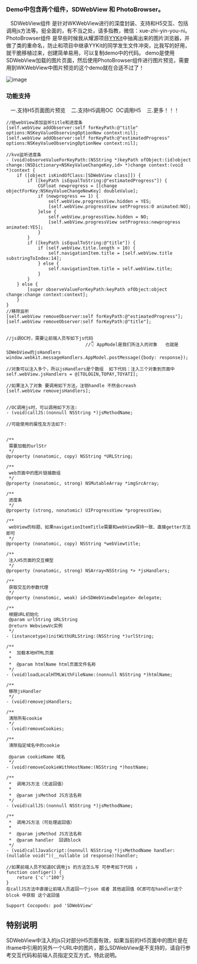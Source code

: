 ### Demo中包含两个组件，SDWebView 和 PhotoBrowser。
    SDWebView组件 是针对WKWebView进行的深度封装、支持和H5交互、包括调用js方法等。挺全面的，有不当之处，请多指教，微信：xue-zhi-yin-you-ni。 
    PhotoBrowser组件 是早些时候我从耀源项目[YYKit](https://github.com/ibireme/YYKit)中抽离出来的图片浏览器，并做了类的重命名，防止和项目中继承YYKit的同学发生文件冲突，比我写的好用，就干脆移植过来，创建简单易用，可以复制demo中的代码。
    demo是使用SDWebView加载的图片页面，然后使用PhotoBrowser组件进行图片预览，需要用到WKWebView中图片预览的这个demo就在合适不过了！
    
   ![image](https://github.com/xlsd/SDWebView/blob/master/SDWebViewDemo/demo.gif)<br>  

### 功能支持
    一.支持H5页面图片预览
    二.支持H5调用OC  OC调用H5
    三.更多！！！
    
```
//给webView添加监听title和进度条
[self.webView addObserver:self forKeyPath:@"title" options:NSKeyValueObservingOptionNew context:nil];
[self.webView addObserver:self forKeyPath:@"estimatedProgress" options:NSKeyValueObservingOptionNew context:nil];

//kvo监听进度条
- (void)observeValueForKeyPath:(NSString *)keyPath ofObject:(id)object change:(NSDictionary<NSKeyValueChangeKey,id> *)change context:(void *)context {
    if ([object isKindOfClass:[SDWebView class]]) {
        if ([keyPath isEqualToString:@"estimatedProgress"]) {
            CGFloat newprogress = [[change objectForKey:NSKeyValueChangeNewKey] doubleValue];
            if (newprogress == 1) {
                self.webView.progressView.hidden = YES;
                [self.webView.progressView setProgress:0 animated:NO];
            }else {
                self.webView.progressView.hidden = NO;
                [self.webView.progressView setProgress:newprogress animated:YES];
            }
        }
        if ([keyPath isEqualToString:@"title"]) {
            if (self.webView.title.length > 10) {
                self.navigationItem.title = [self.webView.title substringToIndex:14];
            } else {
                self.navigationItem.title = self.webView.title;
            }
        }
    } else {
        [super observeValueForKeyPath:keyPath ofObject:object change:change context:context];
    }
}
//移除监听
[self.webView removeObserver:self forKeyPath:@"estimatedProgress"];
[self.webView removeObserver:self forKeyPath:@"title"];


//js调OC时，需要让前端人员写如下js代码   
                              //👇 AppModel是我们所注入的对象   也就是SDWebView的jsHandlers
window.webkit.messageHandlers.AppModel.postMessage({body: response});

//对象可以注入多个，所以jsHandlers是个数组  如下代码：注入三个对象到页面中
self.webView.jsHandlers = @[TOLOGIN,TOPAY,TOYATI];

//如果注入了对象 要调用如下方法，注销handle 不然会creash
[self.webView removejsHandlers];


//OC调用js时，可以调用如下方法:
- (void)callJS:(nonnull NSString *)jsMethodName;

//可能使用的属性及方法如下:


/**
 需要加载的urlStr
 */
@property (nonatomic, copy) NSString *URLString;

/**
 web页面中的图片链接数组
 */
@property (nonatomic, strong) NSMutableArray *imgSrcArray;

/**
 进度条
 */
@property (strong, nonatomic) UIProgressView *progressView;

/**
 webView的标题、如果navigationItemTitle需要和webView保持一致、直接getter方法即可
 */
@property (nonatomic, copy) NSString *webViewtitle;

/**
 注入H5页面的交互模型
 */
@property (nonatomic, strong) NSArray<NSString *> *jsHandlers;

/**
 获取交互的参数代理
 */
@property (nonatomic, weak) id<SDWebViewDelegate> delegate;

/**
 根据URL初始化
 @param urlString URLString
 @return WebviewVc实例
 */
- (instancetype)initWithURLString:(NSString *)urlString;

/**
 *  加载本地HTML页面
 *
 *  @param htmlName html页面文件名称
 */
- (void)loadLocalHTMLWithFileName:(nonnull NSString *)htmlName;

/**
 移除jsHandler
 */
- (void)removejsHandlers;

/**
 清除所有cookie
 */
- (void)removeCookies;

/**
 清除指定域名中的cookie
 
 @param cookieName 域名
 */
- (void)removeCookieWithHostName:(NSString *)hostName;

/**
 *  调用JS方法（无返回值）
 *
 *  @param jsMethod JS方法名称
 */
- (void)callJS:(nonnull NSString *)jsMethodName;

/**
 *  调用JS方法（可处理返回值）
 *
 *  @param jsMethod JS方法名称
 *  @param handler  回调block
 */
- (void)callJavaScript:(nonnull NSString *)jsMethodName handler:(nullable void(^)(__nullable id response))handler;

//如果前端人员不知道OC调用js 的方法怎么写 可参考如下代码 ↓
function configer() {
    reture {'c':"100"}
}
在callJS方法中直接让前端人员返回一个json 或者 其他返回值 OC即可在handler这个blcok 中获取 这个返回值
```
```
Support Cocopods: pod 'SDWebView'
```

## 特别说明
SDWebView中注入的js只对部分H5页面有效，如果当前的H5页面中的图片是在iframe中引用的另外一个URL中的图片，那么SDWebView是不支持的，请自行参考交互代码和前端人员指定交互方式，特此说明。









